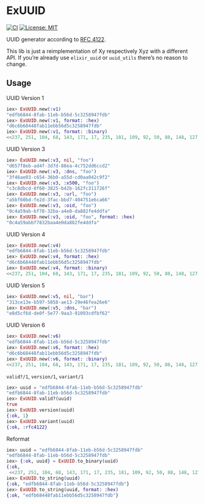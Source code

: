 # ExUUID
[![CI](https://github.com/hrzndhrn/ex_uuid/actions/workflows/elixir.yml/badge.svg)](https://github.com/hrzndhrn/ex_uuid/actions/workflows/elixir.yml)
[![License: MIT](https://img.shields.io/badge/License-MIT-yellow.svg)](https://opensource.org/licenses/MIT)

UUID generator according to [RFC 4122](https://www.ietf.org/rfc/rfc4122.txt).

This lib is just a reimplementation of Xy respectively Xyz with a different API.
If you’re already use `elixir_uuid` or `uuid_utils` there’s no reason to change.

## Usage

UUID Version 1

```elixir
iex> ExUUID.new(:v1)
"edfb6844-8fab-11eb-b56d-5c3258947fdb"
iex> ExUUID.new(:v1, format: :hex)
"d6c6b68448fab11ebb56d5c3258947fdb"
iex> ExUUID.new(:v1, format: :binary)
<<237, 251, 104, 68, 143, 171, 17, 235, 181, 109, 92, 50, 88, 148, 127, 219>>
```

UUID Version 3

```elixir
iex> ExUUID.new(:v3, nil, "foo")
"d657f8eb-ad4f-3d7d-88ea-4c752dd6ccd2"
iex> ExUUID.new(:v3, :dns, "foo")
"3f46ae03-c654-36b0-a55d-cd0aa042c9f2"
iex> ExUUID.new(:v3, :x500, "foo")
"c3c8dbcd-8f60-3825-b42b-162fc311726f"
iex> ExUUID.new(:v3, :url, "foo")
"a5bf60bd-fe2d-3fac-bbd7-404751e6ca66"
iex> ExUUID.new(:v3, :oid, "foo")
"0c4a59ab-bf78-32ba-a4e0-da882fe4ddfa"
iex> ExUUID.new(:v3, :oid, "foo", format: :hex)
"0c4a59abbf7832baa4e0da882fe4ddfa"
```

UUID Version 4

```elixir
iex> ExUUID.new(:v4)
"edfb6844-8fab-11eb-b56d-5c3258947fdb"
iex> ExUUID.new(:v4, format: :hex)
"d6c6b68448fab11ebb56d5c3258947fdb"
iex> ExUUID.new(:v4, format: :binary)
<<237, 251, 104, 68, 143, 171, 17, 235, 181, 109, 92, 50, 88, 148, 127, 219>>
```

UUID Version 5

```elixir
iex> ExUUID.new(:v5, nil, "bar")
"313ce13e-b597-5858-ae13-29e46fea26e6"
iex> ExUUID.new(:v5, :dns, "bar")
"e8d5cf6d-de0f-5e77-9aa3-91093cdfbf62"
```

UUID Version 6

```elixir
iex> ExUUID.new(:v6)
"edfb6844-8fab-11eb-b56d-5c3258947fdb"
iex> ExUUID.new(:v6, format: :hex)
"d6c6b68448fab11ebb56d5c3258947fdb"
iex> ExUUID.new(:v6, format: :binary)
<<237, 251, 104, 68, 143, 171, 17, 235, 181, 109, 92, 50, 88, 148, 127, 219>>
```

`valid?/1`, `version/1`, `variant/1`

```elixir
iex> uuid = "edfb6844-8fab-11eb-b56d-5c3258947fdb"
"edfb6844-8fab-11eb-b56d-5c3258947fdb"
iex> ExUUID.valid?(uuid)
true
iex> ExUUID.version(uuid)
{:ok, 1}
iex> ExUUID.variant(uuid)
{:ok, :rfc4122}
```

Reformat

```elixir
iex> uuid = "edfb6844-8fab-11eb-b56d-5c3258947fdb"
"edfb6844-8fab-11eb-b56d-5c3258947fdb"
iex> {:ok, uuid} = ExUUID.to_binary(uuid)
{:ok,
 <<237, 251, 104, 68, 143, 171, 17, 235, 181, 109, 92, 50, 88, 148, 127, 219>>}
iex> ExUUID.to_string(uuid)
{:ok, "edfb6844-8fab-11eb-b56d-5c3258947fdb"}
iex> ExUUID.to_string(uuid, format: :hex)
{:ok, "edfb68448fab11ebb56d5c3258947fdb"}
```
